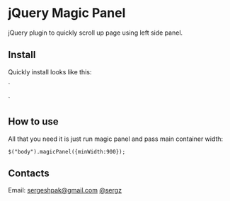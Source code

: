 # jQuery Magic Panel

jQuery plugin to quickly scroll up page using left side panel.

## Install

Quickly install looks like this:

`<script type="text/javascript" src="jquery.js"></script>
<script type="text/javascript" src="jquery.magicpanel.js"></script>
<link type="text/css" rel="stylesheet" media="all" href="magicpanel.css" />`

## How to use

All that you need it is just run magic panel and pass main container width:

`$("body").magicPanel({minWidth:900});`

## Contacts

Email: sergeshpak@gmail.com
[@sergz](http://twitter.com/sergz)